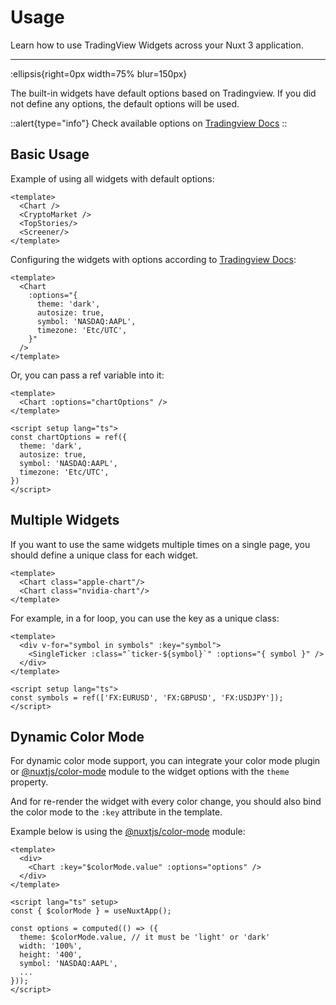 # Usage

Learn how to use TradingView Widgets across your Nuxt 3 application.

---

:ellipsis{right=0px width=75% blur=150px}

The built-in widgets have default options based on Tradingview. If you did not define any options, the default options will be used.

::alert{type="info"}
Check available options on [Tradingview Docs](https://www.tradingview.com/widget-docs/widgets/)
::

## Basic Usage

Example of using all widgets with default options:

```vue{}[pages/index.vue]
<template>
  <Chart />
  <CryptoMarket />
  <TopStories/>
  <Screener/>
</template>
```

 Configuring the widgets with options according to [Tradingview Docs](https://www.tradingview.com/widget-docs/widgets/):

```vue{}[pages/index.vue]
<template>
  <Chart
    :options="{
      theme: 'dark',
      autosize: true,
      symbol: 'NASDAQ:AAPL',
      timezone: 'Etc/UTC',
    }"
  />
</template>
```

Or, you can pass a ref variable into it:

```vue{}[pages/index.vue]
<template>
  <Chart :options="chartOptions" />
</template>

<script setup lang="ts">
const chartOptions = ref({
  theme: 'dark',
  autosize: true,
  symbol: 'NASDAQ:AAPL',
  timezone: 'Etc/UTC',
})
</script>
```

## Multiple Widgets

If you want to use the same widgets multiple times on a single page, you should define a unique class for each widget.

```vue{}[pages/index.vue]
<template>
  <Chart class="apple-chart"/>
  <Chart class="nvidia-chart"/>
</template>
```

For example, in a for loop, you can use the key as a unique class:

```vue{}[pages/index.vue]
<template>
  <div v-for="symbol in symbols" :key="symbol">
    <SingleTicker :class="`ticker-${symbol}`" :options="{ symbol }" />
  </div>
</template>

<script setup lang="ts">
const symbols = ref(['FX:EURUSD', 'FX:GBPUSD', 'FX:USDJPY']);
</script>
```

## Dynamic Color Mode

For dynamic color mode support, you can integrate your color mode plugin or [@nuxtjs/color-mode](https://nuxt.com/modules/color-mode) module to the widget options with the `theme` property.

And for re-render the widget with every color change, you should also bind the color mode to the `:key` attribute in the template.

Example below is using the [@nuxtjs/color-mode](https://nuxt.com/modules/color-mode) module:

```vue{}[pages/index.vue]
<template>
  <div>
    <Chart :key="$colorMode.value" :options="options" />
  </div>
</template>

<script lang="ts" setup>
const { $colorMode } = useNuxtApp();

const options = computed(() => ({
  theme: $colorMode.value, // it must be 'light' or 'dark'
  width: '100%',
  height: '400',
  symbol: 'NASDAQ:AAPL',
  ...
}));
</script>
```
